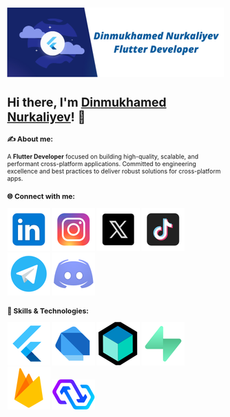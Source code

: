 ![Banner](./images//banner.png)

# Hi there, I'm [Dinmukhamed Nurkaliyev](https://github.com/dinmukhamednurkaliyev/)! 👋

### ✍️ About me:
A **Flutter Developer** focused on building high-quality, scalable, and performant cross-platform applications. Committed to engineering excellence and best practices to deliver robust solutions for cross-platform apps.

### 🌐 Connect with me:
[![Linkedin](./icons/linkedin.svg)](https://www.linkedin.com/in/dinmukhamed-nurkaliyev-80b5a1326/)
[![Instagram](./icons/instagram.svg)](https://www.instagram.com/dinmukhamed.nurkaliyev/)
[![X](./icons/x.svg)](https://x.com/DNurkaliyev)
[![Tiktok](./icons/tiktok.svg)](https://www.tiktok.com/@dinmukhamed.nurkaliyev)
[![Telegram](./icons/telegram.svg)](https://t.me/dinmukhamed_nurkaliyev)
[![Discord](./icons/discord.svg)](https://discord.com/users/1300002143377428531)

### 🚀 Skills & Technologies:
[![Flutter](./icons/flutter.svg)](https://flutter.dev/)
[![Dart](./icons/dart.svg)](https://dart.dev/)
[![BLoC](./icons/bloc.svg)](https://bloclibrary.dev/)
[![Supabase](./icons/supabase.svg)](https://supabase.com/)
[![Firebase](./icons/firebase.svg)](https://firebase.google.com/)
[![Powersync](./icons/powersync.svg)](https://www.powersync.com/)